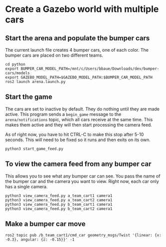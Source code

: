 # Create a Gazebo world with multiple cars

## Start the arena and populate the bumper cars
The current launch file creates 4 bumper cars, one of each color.  The bumper cars are placed on two different teams.
```
cd python
export BUMPER_CAR_MODEL_PATH=/mnt/c/Users/bbaue/Downloads/dev/bumper-cars/models
export GAZEBO_MODEL_PATH=$GAZEBO_MODEL_PATH:$BUMPER_CAR_MODEL_PATH
ros2 launch arena.launch.py
```
## Start the game
The cars are set to inactive by default.  They do nothing until they are made active.  This program sends a ```begin_game``` message to the ```arena/notifications``` topic, which all cars receive at the same time.  This makes them active and they will then start processing the camera feed.

As of right now, you have to hit CTRL-C to make this stop after 5-10 seconds.  This will need to be fixed so it runs and then exits on its own.
```
python3 start_game_feed.py
```
## To view the camera feed from any bumper car
This allows you to see what any bumper car can see.  You pass the name of the bumper car and the camera you want to view.  Right now, each car only has a single camera.
```
python3 view_camera_feed.py a_team_cart1 camera1
python3 view_camera_feed.py a_team_cart2 camera1
python3 view_camera_feed.py b_team_cart1 camera1
python3 view_camera_feed.py b_team_cart2 camera1
```
## Make a bumper car move
```
ros2 topic pub /b_team_cart1/cmd_car geometry_msgs/Twist '{linear: {x: -0.3}, angular: {z: -0.15}}' -1
```